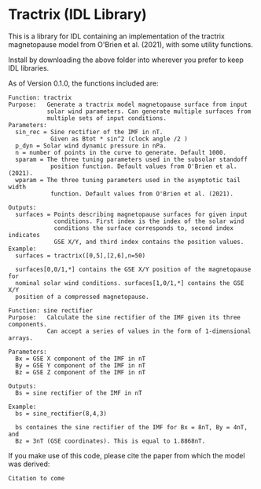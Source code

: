 # Tractrix (IDL Library)

This is a library for IDL containing an implementation of the tractrix magnetopause model from O'Brien et al. (2021), with some utility functions.

Install by downloading the above folder into wherever you prefer to keep IDL libraries.

As of Version 0.1.0, the functions included are:
```
Function: tractrix
Purpose:   Generate a tractrix model magnetopause surface from input
           solar wind parameters. Can generate multiple surfaces from
           multiple sets of input conditions.
Parameters:
  sin_rec = Sine rectifier of the IMF in nT. 
            Given as Btot * sin^2 (clock angle /2 )
  p_dyn = Solar wind dynamic pressure in nPa.
  n = number of points in the curve to generate. Default 1000.
  sparam = The three tuning parameters used in the subsolar standoff 
            position function. Default values from O'Brien et al. (2021).
  wparam = The three tuning parameters used in the asymptotic tail width 
            function. Default values from O'Brien et al. (2021).
 
Outputs:
  surfaces = Points describing magnetopause surfaces for given input 
             conditions. First index is the index of the solar wind
             conditions the surface corresponds to, second index indicates 
             GSE X/Y, and third index contains the position values.
Example:
  surfaces = tractrix([0,5],[2,6],n=50)
  
  surfaces[0,0/1,*] contains the GSE X/Y position of the magnetopause for 
  nominal solar wind conditions. surfaces[1,0/1,*] contains the GSE X/Y
  position of a compressed magnetopause.
```
```
Function: sine rectifier
Purpose:   Calculate the sine rectifier of the IMF given its three components.
           Can accept a series of values in the form of 1-dimensional arrays.
           
Parameters:
  Bx = GSE X component of the IMF in nT
  By = GSE Y component of the IMF in nT
  Bz = GSE Z component of the IMF in nT

Outputs:
  Bs = sine rectifier of the IMF in nT
  
Example:
  bs = sine_rectifier(8,4,3)
  
  bs containes the sine rectifier of the IMF for Bx = 8nT, By = 4nT, and
  Bz = 3nT (GSE coordinates). This is equal to 1.8868nT.
```

If you make use of this code, please cite the paper from which the model was derived:

```
Citation to come
```
